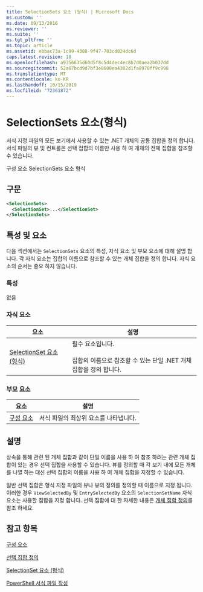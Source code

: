 ```yaml
---
title: SelectionSets 요소 (형식) | Microsoft Docs
ms.custom: ''
ms.date: 09/13/2016
ms.reviewer: ''
ms.suite: ''
ms.tgt_pltfrm: ''
ms.topic: article
ms.assetid: ebbac73a-1c99-4388-9f47-703cd024dc6d
caps.latest.revision: 18
ms.openlocfilehash: a9356635d60d5f8c5d4dec4ec8b7d0aea2b037dd
ms.sourcegitcommit: 52a67bcd9d7bf3e8600ea4302d1fa8970ff9c998
ms.translationtype: MT
ms.contentlocale: ko-KR
ms.lasthandoff: 10/15/2019
ms.locfileid: "72361872"
---
```

# <a name="selectionsets-element-format"></a>SelectionSets 요소(형식)

서식 지정 파일의 모든 보기에서 사용할 수 있는 .NET 개체의 공통 집합을 정의 합니다. 서식 파일의 뷰 및 컨트롤은 선택 집합의 이름만 사용 하 여 개체의 전체 집합을 참조할 수 있습니다.

구성 요소 SelectionSets 요소 형식

## <a name="syntax"></a>구문

```xml
<SelectionSets>
  <SelectionSet>...</SelectionSet>
</SelectionSets>
```

## <a name="attributes-and-elements"></a>특성 및 요소

다음 섹션에서는 `SelectionSets` 요소의 특성, 자식 요소 및 부모 요소에 대해 설명 합니다. 각 자식 요소는 집합의 이름으로 참조할 수 있는 개체 집합을 정의 합니다. 자식 요소의 순서는 중요 하지 않습니다.

### <a name="attributes"></a>특성

없음

### <a name="child-elements"></a>자식 요소

|요소|설명|
|-------------|-----------------|
|[SelectionSet 요소 (형식)](./selectionset-element-format.md)|필수 요소입니다.<br /><br /> 집합의 이름으로 참조할 수 있는 단일 .NET 개체 집합을 정의 합니다.|

### <a name="parent-elements"></a>부모 요소

|요소|설명|
|-------------|-----------------|
|[구성 요소](./configuration-element-format.md)|서식 파일의 최상위 요소를 나타냅니다.|

## <a name="remarks"></a>설명

상속을 통해 관련 된 개체 집합과 같이 단일 이름을 사용 하 여 참조 하려는 관련 개체 집합이 있는 경우 선택 집합을 사용할 수 있습니다. 뷰를 정의할 때 각 보기 내에 모든 개체를 나열 하는 대신 선택 집합의 이름을 사용 하 여 개체 집합을 지정할 수 있습니다.

일반 선택 집합은 형식 지정 파일의 뷰나 뷰의 정의를 정의할 때 이름으로 지정 됩니다. 이러한 경우 `ViewSelectedBy` 및 `EntrySelectedBy` 요소의 `SelectionSetName` 자식 요소는 사용할 집합을 지정 합니다. 선택 집합에 대 한 자세한 내용은 [개체 집합 정의](./defining-selection-sets.md)를 참조 하세요.

## <a name="see-also"></a>참고 항목

[구성 요소](./configuration-element-format.md)

[선택 집합 정의](./defining-selection-sets.md)

[SelectionSet 요소 (형식)](./selectionset-element-format.md)

[PowerShell 서식 파일 작성](./writing-a-powershell-formatting-file.md)
